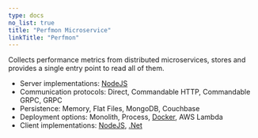 ```yaml
---
type: docs
no_list: true
title: "Perfmon Microservice"
linkTitle: "Perfmon" 
---
```


Collects performance metrics from distributed microservices, stores and provides a single entry point to read all of them.

- Server implementations: [NodeJS](https://github.com/pip-services-infrastructure/pip-services-perfmon-node)
- Communication protocols: Direct, Commandable HTTP, Commandable GRPC, GRPC
- Persistence: Memory, Flat Files, MongoDB, Couchbase
- Deployment options: Monolith, Process, [Docker](https://hub.docker.com/u/pipdevs), AWS Lambda
- Client implementations: [NodeJS](https://github.com/pip-services-infrastructure/pip-clients-perfmon-node), [.Net](https://github.com/pip-services-infrastructure/pip-clients-perfmon-dotnet)